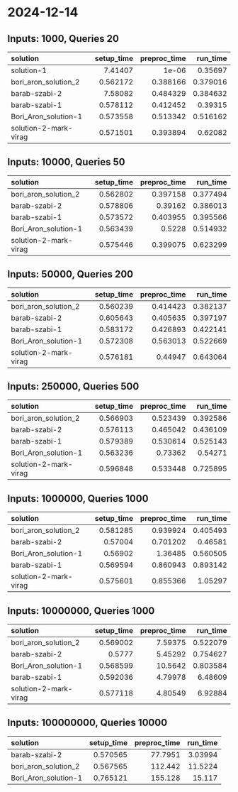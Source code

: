 # 2024-12-14

## Inputs: 1000, Queries 20

| solution              |   setup_time |   preproc_time |   run_time |
|:----------------------|-------------:|---------------:|-----------:|
| solution-1            |     7.41407  |       1e-06    |   0.35697  |
| bori_aron_solution_2  |     0.562172 |       0.388166 |   0.379016 |
| barab-szabi-2         |     7.58082  |       0.484329 |   0.384632 |
| barab-szabi-1         |     0.578112 |       0.412452 |   0.39315  |
| Bori_Aron_solution-1  |     0.573558 |       0.513342 |   0.516162 |
| solution-2-mark-virag |     0.571501 |       0.393894 |   0.62082  |

## Inputs: 10000, Queries 50

| solution              |   setup_time |   preproc_time |   run_time |
|:----------------------|-------------:|---------------:|-----------:|
| bori_aron_solution_2  |     0.562802 |       0.397158 |   0.377494 |
| barab-szabi-2         |     0.578806 |       0.39162  |   0.386013 |
| barab-szabi-1         |     0.573572 |       0.403955 |   0.395566 |
| Bori_Aron_solution-1  |     0.563439 |       0.5228   |   0.514932 |
| solution-2-mark-virag |     0.575446 |       0.399075 |   0.623299 |

## Inputs: 50000, Queries 200

| solution              |   setup_time |   preproc_time |   run_time |
|:----------------------|-------------:|---------------:|-----------:|
| bori_aron_solution_2  |     0.560239 |       0.414423 |   0.382137 |
| barab-szabi-2         |     0.605643 |       0.405635 |   0.397197 |
| barab-szabi-1         |     0.583172 |       0.426893 |   0.422141 |
| Bori_Aron_solution-1  |     0.572308 |       0.563013 |   0.522669 |
| solution-2-mark-virag |     0.576181 |       0.44947  |   0.643064 |

## Inputs: 250000, Queries 500

| solution              |   setup_time |   preproc_time |   run_time |
|:----------------------|-------------:|---------------:|-----------:|
| bori_aron_solution_2  |     0.566903 |       0.523439 |   0.392586 |
| barab-szabi-2         |     0.576113 |       0.465042 |   0.436109 |
| barab-szabi-1         |     0.579389 |       0.530614 |   0.525143 |
| Bori_Aron_solution-1  |     0.563236 |       0.73362  |   0.54271  |
| solution-2-mark-virag |     0.596848 |       0.533448 |   0.725895 |

## Inputs: 1000000, Queries 1000

| solution              |   setup_time |   preproc_time |   run_time |
|:----------------------|-------------:|---------------:|-----------:|
| bori_aron_solution_2  |     0.581285 |       0.939924 |   0.405493 |
| barab-szabi-2         |     0.57004  |       0.701202 |   0.46581  |
| Bori_Aron_solution-1  |     0.56902  |       1.36485  |   0.560505 |
| barab-szabi-1         |     0.569594 |       0.860943 |   0.893142 |
| solution-2-mark-virag |     0.575601 |       0.855366 |   1.05297  |

## Inputs: 10000000, Queries 1000

| solution              |   setup_time |   preproc_time |   run_time |
|:----------------------|-------------:|---------------:|-----------:|
| bori_aron_solution_2  |     0.569002 |        7.59375 |   0.522079 |
| barab-szabi-2         |     0.5777   |        5.45292 |   0.754627 |
| Bori_Aron_solution-1  |     0.568599 |       10.5642  |   0.803584 |
| barab-szabi-1         |     0.592036 |        4.79978 |   6.48609  |
| solution-2-mark-virag |     0.577118 |        4.80549 |   6.92884  |

## Inputs: 100000000, Queries 10000

| solution             |   setup_time |   preproc_time |   run_time |
|:---------------------|-------------:|---------------:|-----------:|
| barab-szabi-2        |     0.570565 |        77.7951 |    3.03994 |
| bori_aron_solution_2 |     0.567565 |       112.442  |   11.5224  |
| Bori_Aron_solution-1 |     0.765121 |       155.128  |   15.117   |